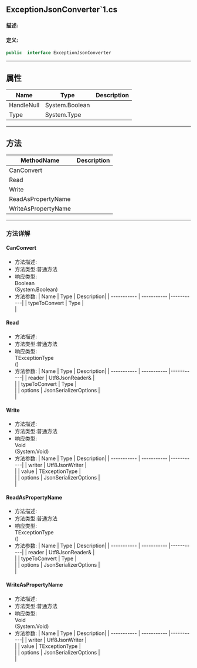 ## ExceptionJsonConverter`1.cs 


#### 描述:





#### 定义: 
``` csharp
public  interface ExceptionJsonConverter
```
---
## 属性 
| Name      | Type | Description|
| ----------- | ----------- |-----------|
|     HandleNull |  System.Boolean |  |
|     Type |  System.Type |  |
---
## 方法 
| MethodName      | Description | 
| ----------- | ----------- |
| CanConvert |  |
| Read |  |
| Write |  |
| ReadAsPropertyName |  |
| WriteAsPropertyName |  |
---
### 方法详解 
####  CanConvert
* 方法描述:<br> 
* 方法类型:普通方法
* 响应类型:<br> Boolean <br> (System.Boolean)
* 方法参数:
| Name      | Type | Description|
| ----------- | ----------- |-----------|
| typeToConvert | Type |<br> |
####  Read
* 方法描述:<br> 
* 方法类型:普通方法
* 响应类型:<br> TExceptionType <br> ()
* 方法参数:
| Name      | Type | Description|
| ----------- | ----------- |-----------|
| reader | Utf8JsonReader& |<br> |
| typeToConvert | Type |<br> |
| options | JsonSerializerOptions |<br> |
####  Write
* 方法描述:<br> 
* 方法类型:普通方法
* 响应类型:<br> Void <br> (System.Void)
* 方法参数:
| Name      | Type | Description|
| ----------- | ----------- |-----------|
| writer | Utf8JsonWriter |<br> |
| value | TExceptionType |<br> |
| options | JsonSerializerOptions |<br> |
####  ReadAsPropertyName
* 方法描述:<br> 
* 方法类型:普通方法
* 响应类型:<br> TExceptionType <br> ()
* 方法参数:
| Name      | Type | Description|
| ----------- | ----------- |-----------|
| reader | Utf8JsonReader& |<br> |
| typeToConvert | Type |<br> |
| options | JsonSerializerOptions |<br> |
####  WriteAsPropertyName
* 方法描述:<br> 
* 方法类型:普通方法
* 响应类型:<br> Void <br> (System.Void)
* 方法参数:
| Name      | Type | Description|
| ----------- | ----------- |-----------|
| writer | Utf8JsonWriter |<br> |
| value | TExceptionType |<br> |
| options | JsonSerializerOptions |<br> |
